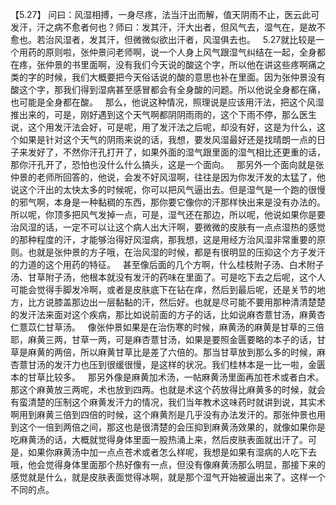 【5.27】  问曰：风湿相搏，一身尽疼，法当汗出而解，值天阴雨不止，医云此可发汗，汗之病不愈者何也？师曰：发其汗，汗大出者，但风气去，湿气在，是故不愈也。若治风湿者，发其汗，但微微似欲出汗者，风湿俱去也。
 
5.27就比较是一个用药的原则啦，张仲景问老师啊，说一个人身上风气跟湿气纠结在一起，全身都在疼，张仲景的书里面啊，没有我们今天说的酸这个字，所以他在讲这些疼啊痛之类的字的时候，我们大概要把今天俗话说的酸的意思也补在里面。因为张仲景没有酸这个字，那我们得到湿病甚至感冒都会有全身酸的问题。所以他说全身都在痛，也可能是全身都在酸。
 
那么，他说这种情况，照理说是应该用汗法，把这个风湿推出来的，可是，刚好遇到这个天气啊都阴阴雨雨的，这个下雨不停，那么医生说，这个用发汗法会好，可是呢，用了发汗法之后呢，却没有好，这是为什么，这个如果是针对这个天气的阴雨来说的话，我想，要发风湿最好还是找晴朗一点的日子来发好了，不然你汗孔打开了，如果外面的湿气跟里面的湿气相比还更重的话，那你汗孔开了，恐怕也没什么什么搞头，这是一个面向。
 
那另外一个面向就是张仲景的老师所回答的，他说，会发不好风湿啊，往往是因为你发汗发的太猛了，他说这个汗出的太快太多的时候呢，你可以把风气逼出去。但是湿气是一个跑的很慢的邪气啊，本身是一种黏稠的东西，那你要它像你的汗那样快出来是没有办法的。所以呢，你顶多把风气发掉一点，可是，湿气还在那边，所以呢，他说如果你是要治风湿的话，一定不可以让这个病人出大汗啊，要微微的皮肤有一点点湿热的感觉的那种程度的汗，才能够治得好风湿病，那我想，这是用经方治风湿非常重要的原则。也就是张仲景的方子哦，在治风湿的时候，都是有很明显的压抑这个方子发汗的力道的这个用药的特征。
 
甚至像后面的几个方啊，什么桂枝附子汤、白术附子汤、甘草附子汤，他根本就没有发汗的药味在里面了。可是吃下去之后呢，这个人可能会觉得手脚发冷啊，或者是皮肤底下在钻在痒，然后到最后呢，还是关节的地方，比方说膝盖那边出一层黏黏的汗，然后好。也就是尽可能不要用那种清清楚楚的发汗法来面对这个疾病，那比如说前面的方子的话，比如说麻杏薏甘汤，麻黄杏仁薏苡仁甘草汤。
 
像张仲景如果是在治伤寒的时候，麻黄汤的麻黄是甘草的三倍耶，麻黄三两，甘草一两，可是麻杏薏甘汤，如果是要照金匮要略的本子的话，甘草是麻黄的两倍，所以麻黄甘草比是差了六倍的。那当甘草放到那么多的时候，麻杏薏甘汤的发汗力也压到很缓很慢，是这样的状况。我们桂林本是一比一啦，金匮本的甘草比较多。
 
那另外像是麻黄加术汤，一帖麻黄汤里面再加苍术或者白术。那这个麻黄放三两呢，术也放到四两。也就是术这个药放得比麻黄多的时候，就会有蛮清楚的压制这个麻黄发汗力的情况，我们当年教术这味药时就讲到说，其实术啊用到麻黄三倍到四倍的时候，这个麻黄剂是几乎没有办法发汗的。那张仲景也用到这个一倍到两倍之间，那这也是很清楚的会压抑到麻黄汤效果的，就像如果你是吃麻黄汤的话，大概就觉得身体里面一股热涌上来，然后皮肤表面就出汗了。可是，如果你麻黄汤中加一点点苍术或者怎么样呢，我想是如果有湿病的人吃下去哦，他会觉得身体里面那个热好像有一点，但没有像麻黄汤那么明显，那接下来的感觉就是什么，就是皮肤表面觉得冰啊，就是那个湿气开始被逼出来了。这样一个不同的点。

